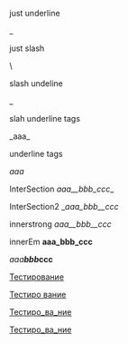 just underline 

_

just slash

\ 

slash undeline

\_ 

slah underline tags

\_aaa\_

underline tags

_aaa_

InterSection _aaa__bbb_ccc__

InterSection2 __aaa_bbb__ccc_

innerstrong _aaa__bbb__ccc_

innerEm __aaa_bbb_ccc__


<em>aaa<strong>bbb</em>ccc</strong>

[Тестирование](https://github.com/kontur-courses/testing)

[Тестиро  вание](https://github.com/kontur-courses/testing)

[Тестиро_ва_ние](https://github.com/kontur-courses/testing)


[Тестиро_ва_ние](hui)
